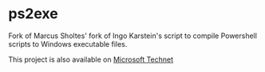 # ps2exe
Fork of Marcus Sholtes' fork of Ingo Karstein's script to compile Powershell scripts to Windows executable files.

This project is also available on [Microsoft Technet](https://gallery.technet.microsoft.com/scriptcenter/PS2EXE-GUI-Convert-9b4b0493/view/Discussions#content)

